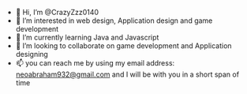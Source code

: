 - 👋 Hi, I’m @CrazyZzz0140
- 👀 I’m interested in web design, Application design and game development
- 🌱 I’m currently learning Java and Javascript
- 💞️ I’m looking to collaborate on game development and Application designing
- 📫 you can reach me by using my email address: neoabraham932@gmail.com and I will be with you in a short span of time

